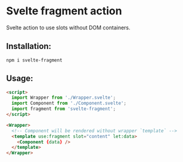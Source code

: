 # Svelte fragment action

Svelte action to use slots without DOM containers.

## Installation:

`npm i svelte-fragment`

## Usage:

```html
<script>
  import Wrapper from './Wrapper.svelte';
  import Component from './Component.svelte';
  import fragment from 'svelte-fragment';
</script>

<Wrapper>
  <!-- Component will be rendered without wrapper `template` -->
  <template use:fragment slot="content" let:data>
    <Component {data} />
  </template>
</Wrapper>
```
